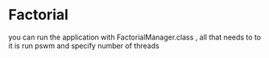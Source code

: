 # Factorial
you can run the application with FactorialManager.class , all that needs to to it is run pswm and specify number of threads 
